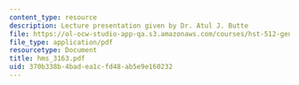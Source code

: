 ```yaml
---
content_type: resource
description: Lecture presentation given by Dr. Atul J. Butte
file: https://ol-ocw-studio-app-qa.s3.amazonaws.com/courses/hst-512-genomic-medicine-spring-2004/370b338b4badea1cfd48ab5e9e160232_hms_3163.pdf
file_type: application/pdf
resourcetype: Document
title: hms_3163.pdf
uid: 370b338b-4bad-ea1c-fd48-ab5e9e160232
---
```

